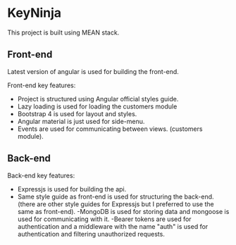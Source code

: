 # KeyNinja

This project is built using MEAN stack. 

## Front-end

Latest version of angular is used for building the front-end. 

Front-end key features:

- Project is structured using Angular official styles guide.
- Lazy loading is used for loading the customers module
- Bootstrap 4 is used for layout and styles.
- Angular material is just used for side-menu.
- Events are used for communicating between views. (customers module).


## Back-end

Back-end key features:

- Expressjs is used for building the api.
- Same style guide as front-end is used for structuring the back-end.(there are other style guides for Expressjs but I preferred to use the same as front-end).
-MongoDB is used for storing data and mongoose is used for communicating with it.
-Bearer tokens are used for authentication and a middleware with the name "auth" is used for authentication and filtering unauthorized requests.





